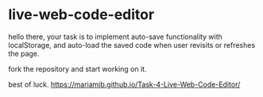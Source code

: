 # live-web-code-editor

hello there, your task is to implement auto-save functionality with localStorage, and auto-load the saved code when user revisits or refreshes the page.

fork the repository and start working on it.

best of luck.
https://mariamib.github.io/Task-4-Live-Web-Code-Editor/
